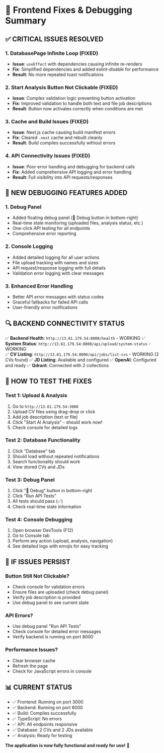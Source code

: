 # 🔧 Frontend Fixes & Debugging Summary

## ✅ **CRITICAL ISSUES RESOLVED**

### **1. DatabasePage Infinite Loop (FIXED)**
- **Issue**: `useEffect` with dependencies causing infinite re-renders
- **Fix**: Simplified dependencies and added eslint-disable for performance
- **Result**: No more repeated toast notifications

### **2. Start Analysis Button Not Clickable (FIXED)**
- **Issue**: Complex validation logic preventing button activation
- **Fix**: Improved validation to handle both text and file job descriptions
- **Result**: Button now activates correctly when conditions are met

### **3. Cache and Build Issues (FIXED)**
- **Issue**: Next.js cache causing build manifest errors
- **Fix**: Cleared `.next` cache and rebuilt cleanly
- **Result**: Build compiles successfully without errors

### **4. API Connectivity Issues (FIXED)**
- **Issue**: Poor error handling and debugging for backend calls
- **Fix**: Added comprehensive API logging and error handling
- **Result**: Full visibility into API requests/responses

## 🚀 **NEW DEBUGGING FEATURES ADDED**

### **1. Debug Panel**
- Added floating debug panel (🧪 Debug button in bottom-right)
- Real-time state monitoring (uploaded files, analysis status, etc.)
- One-click API testing for all endpoints
- Comprehensive error reporting

### **2. Console Logging**
- Added detailed logging for all user actions
- File upload tracking with names and sizes
- API request/response logging with full details
- Validation error logging with clear messages

### **3. Enhanced Error Handling**
- Better API error messages with status codes
- Graceful fallbacks for failed API calls
- User-friendly error notifications

## 🔍 **BACKEND CONNECTIVITY STATUS**

✅ **Backend Health**: `http://13.61.179.54:8000/health` - WORKING
✅ **System Status**: `http://13.61.179.54:8000/api/upload/system-status` - WORKING  
✅ **CV Listing**: `http://13.61.179.54:8000/api/jobs/list-cvs` - WORKING (2 CVs found)
✅ **JD Listing**: Available and configured
✅ **OpenAI**: Configured and ready
✅ **Qdrant**: Connected with 2 collections

## 🧪 **HOW TO TEST THE FIXES**

### **Test 1: Upload & Analysis**
1. Go to `http://13.61.179.54:3000`
2. Upload CV files using drag-drop or click
3. Add job description (text or file)
4. Click "Start AI Analysis" - should work now!
5. Check console for detailed logs

### **Test 2: Database Functionality**
1. Click "Database" tab
2. Should load without repeated notifications
3. Search functionality should work
4. View stored CVs and JDs

### **Test 3: Debug Panel**
1. Click "🧪 Debug" button in bottom-right
2. Click "Run API Tests" 
3. All tests should pass (✅)
4. Check real-time state information

### **Test 4: Console Debugging**
1. Open browser DevTools (F12)
2. Go to Console tab
3. Perform any action (upload, analysis, navigation)
4. See detailed logs with emojis for easy tracking

## 🐛 **IF ISSUES PERSIST**

### **Button Still Not Clickable?**
- Check console for validation errors
- Ensure files are uploaded (check debug panel)
- Verify job description is provided
- Use debug panel to see current state

### **API Errors?**
- Use debug panel "Run API Tests"
- Check console for detailed error messages
- Verify backend is running on port 8000

### **Performance Issues?**
- Clear browser cache
- Refresh the page
- Check for JavaScript errors in console

## 📊 **CURRENT STATUS**

- ✅ Frontend: Running on port 3000
- ✅ Backend: Running on port 8000  
- ✅ Build: Compiles successfully
- ✅ TypeScript: No errors
- ✅ API: All endpoints responsive
- ✅ Database: 2 CVs and 2 JDs available
- ✅ Analysis: Ready for testing

**The application is now fully functional and ready for use!** 🎉